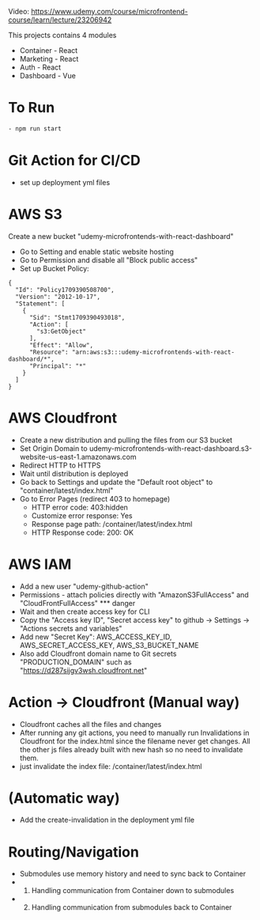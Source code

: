 Video: https://www.udemy.com/course/microfrontend-course/learn/lecture/23206942

This projects contains 4 modules
- Container - React
- Marketing - React
- Auth - React
- Dashboard - Vue

# To Run
```bash
- npm run start
```


# Git Action for CI/CD
- set up deployment yml files


# AWS S3 
Create a new bucket "udemy-microfrontends-with-react-dashboard"
- Go to Setting and enable static website hosting
- Go to Permission and disable all "Block public access"
- Set up Bucket Policy:
```
{
  "Id": "Policy1709390508700",
  "Version": "2012-10-17",
  "Statement": [
    {
      "Sid": "Stmt1709390493018",
      "Action": [
        "s3:GetObject"
      ],
      "Effect": "Allow",
      "Resource": "arn:aws:s3:::udemy-microfrontends-with-react-dashboard/*",
      "Principal": "*"
    }
  ]
}
```


# AWS Cloudfront
- Create a new distribution and pulling the files from our S3 bucket
- Set Origin Domain to udemy-microfrontends-with-react-dashboard.s3-website-us-east-1.amazonaws.com
- Redirect HTTP to HTTPS
- Wait until distribution is deployed
- Go back to Settings and update the "Default root object" to "container/latest/index.html"
- Go to Error Pages (redirect 403 to homepage)
  - HTTP error code: 403:hidden
  - Customize error response: Yes
  - Response page path: /container/latest/index.html
  - HTTP Response code: 200: OK


# AWS IAM
- Add a new user "udemy-github-action"
- Permissions - attach policies directly with "AmazonS3FullAccess" and "CloudFrontFullAccess" *** danger
- Wait and then create access key for CLI
- Copy the "Access key ID", "Secret access key" to github -> Settings -> "Actions secrets and variables"
- Add new "Secret Key": AWS_ACCESS_KEY_ID, AWS_SECRET_ACCESS_KEY, AWS_S3_BUCKET_NAME
- Also add Cloudfront domain name to Git secrets "PRODUCTION_DOMAIN" such as "https://d287sijgv3wsh.cloudfront.net"


# Action -> Cloudfront (Manual way)
- Cloudfront caches all the files and changes
- After running any git actions, you need to manually run Invalidations in Cloudfront for the index.html since the filename never get changes. All the other js files already built with new hash so no need to invalidate them.
- just invalidate the index file: /container/latest/index.html
# (Automatic way)
- Add the create-invalidation in the deployment yml file


# Routing/Navigation
- Submodules use memory history and need to sync back to Container
- 1. Handling communication from Container down to submodules
- 2. Handling communication from submodules back to Container